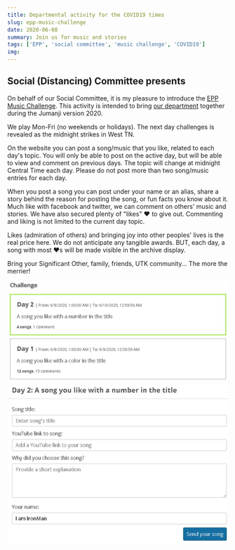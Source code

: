 ```yaml
---
title: Departmental activity for the COVID19 times
slug: epp-music-challenge
date: 2020-06-08
summary: Join us for music and stories
tags: ['EPP', 'social committee', 'music challenge', 'COVID19']
img:
---
```


## Social (Distancing) Committee presents

On behalf of our Social Committee, it is my pleasure to introduce the [EPP Music Challenge](https://https://nowickilab.science/music-challenge/). This activity is intended to bring [our department](https://epp.tennessee.edu) together during the Jumanji version 2020.

 We play Mon-Fri (no weekends or holidays). The next day challenges is revealed as the midnight strikes in West TN.
 
On the website you can post a song/music that you like, related to each day's topic. You will only be able to post on the active day, but will be able to view and comment on previous days. The topic will change at midnight Central Time each day. Please do not post more than two song/music entries for each day.

When you post a song you can post under your name or an alias, share a story behind the reason for posting the song, or fun facts you know about it. Much like with facebook and twitter, we can comment on others' music and stories. We have also secured plenty of "likes" ❤️ to give out. Commenting and liking is not limited to the current day topic.

Likes (admiration of others) and bringing joy into other peoples' lives is the real price here. We do not anticipate any tangible awards. BUT, each day, a song with most ❤️s will be made visible in the archive display.

Bring your Significant Other, family, friends, UTK community... The more the merrier!

![challenges](./challenges.jpg "Overview of past topics")
![form](./form.jpg "You can make your entry very personal")
